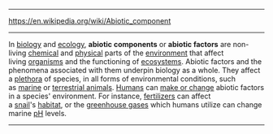 
---

https://en.wikipedia.org/wiki/Abiotic_component

---

In [biology](https://en.wikipedia.org/wiki/Biology "Biology") and [ecology](https://en.wikipedia.org/wiki/Ecology "Ecology"), **abiotic components** or **abiotic factors** are non-living [chemical](https://en.wikipedia.org/wiki/Chemical_property "Chemical property") and [physical](https://en.wikipedia.org/wiki/Physical_property "Physical property") parts of the [environment](https://en.wikipedia.org/wiki/Natural_environment "Natural environment") that affect living [organisms](https://en.wikipedia.org/wiki/Organism "Organism") and the functioning of [ecosystems](https://en.wikipedia.org/wiki/Ecosystem "Ecosystem"). Abiotic factors and the phenomena associated with them underpin biology as a whole. They affect a [plethora](https://en.wikipedia.org/wiki/Plethora "Plethora") of species, in all forms of environmental conditions, such as [marine](https://en.wikipedia.org/wiki/Marine_life "Marine life") or [terrestrial animals](https://en.wikipedia.org/wiki/Terrestrial_animal "Terrestrial animal"). [Humans](https://en.wikipedia.org/wiki/Human "Human") can [make or change](https://en.wikipedia.org/wiki/Human_impact_on_the_environment "Human impact on the environment") abiotic factors in a species' environment. For instance, [fertilizers](https://en.wikipedia.org/wiki/Fertilizer "Fertilizer") can affect a [snail](https://en.wikipedia.org/wiki/Snail "Snail")'s [habitat](https://en.wikipedia.org/wiki/Habitat "Habitat"), or the [greenhouse gases](https://en.wikipedia.org/wiki/Greenhouse_gas "Greenhouse gas") which humans utilize can change marine [pH](https://en.wikipedia.org/wiki/PH "PH") levels.

---

